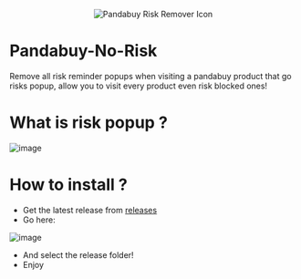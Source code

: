 
<p style="border-radius: 10px;" align="center">
  <img src="https://github.com/yuxontop/Pandabuy-No-Risk/assets/99289712/329a4190-0df9-4487-bbee-308e23d4a0d2" alt="Pandabuy Risk Remover Icon"/>
</p>

# Pandabuy-No-Risk
Remove all risk reminder popups when visiting a pandabuy product that go risks popup, allow you to visit every product even risk blocked ones!

# What is risk popup ? 

![image](https://github.com/yuxontop/Pandabuy-No-Risk/assets/99289712/2d169922-5f46-40d6-b6ff-9d8617beb98d)

# How to install ?

- Get the latest release from [releases](https://github.com/yuxontop/Pandabuy-No-Risk/releases)
- Go here:

![image](https://github.com/yuxontop/Pandabuy-No-Risk/assets/99289712/a78b6a28-7d0c-4d3e-8855-bb23e7484374)

- And select the release folder!
- Enjoy





